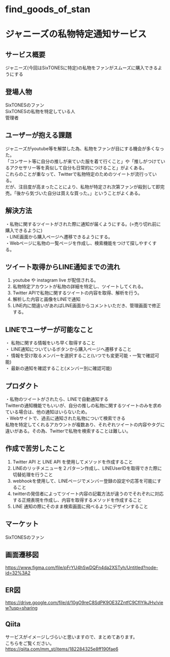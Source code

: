 # find_goods_of_stan
# ジャニーズの私物特定通知サービス

## サービス概要
ジャニーズ(今回はSixTONESに特定)の私物をファンがスムーズに購入できるようにする

## 登場人物
SixTONESのファン  
SixTONESの私物を特定している人  
管理者  

## ユーザーが抱える課題
ジャニーズがyoutube等を解禁した為、私物をファンが目にする機会が多くなった。  
「コンサート等に自分の推しが来ていた服を着て行くこと」や「推しがつけているアクセサリー等を真似して自分も日常的につけること」がよくある。  
これらのことが重なって、Twitterで私物特定のためのツイートが流行っている。  
だが、注目度が高まったことにより、私物が特定され次第ファンが殺到して即完売。「後から気づいた自分は買えな買った。」ということがよくある。

## 解決方法
・私物に関するツイートがされた際に通知が届くようにする。(=売り切れ前に購入できるように)  
・LINE画面から購入ページへ遷移できるようにする。  
・Webページに私物の一覧ページを作成し、検索機能をつけて探しやすくする。  

## ツイート取得からLINE通知までの流れ
1. youtube や instagram live が配信される。
2. 私物特定アカウントが私物の詳細を特定し、ツイートしてくれる。
3. Twitter APIで私物に関するツイートの内容を取得、解析を行う。
4. 解析した内容と画像をLINEで通知
5. LINE内に間違いがあればLINE画面からコメントいただき、管理画面で修正する。

## LINEでユーザーが可能なこと
・ 私物に関する情報をいち早く取得すること  
・ LINE通知についているボタンから購入ページへ遷移すること  
・ 情報を受け取るメンバーを選択すること(いつでも変更可能・一覧で確認可能)  
・ 最新の通知を確認すること(メンバー別に確認可能)

## プロダクト
・私物のツイートがされたら、LINEで自動通知する  
Twitterの通知機能でもいいが、自分の推しの私物に関するツイートのみを求めている場合は、他の通知はいらないため。  
・Webサイトで、過去に通知された私物について検索できる  
私物を特定してくれるアカウントが複数あり、それぞれツイートの内容やタグに違いがある。その為、Twitterで私物を検索することは難しい。  

## 作成で苦労したこと
1. Twitter API と LINE API を使用してメソッドを作成すること
2. LINEのリッチメニューを２パターン作成し、LINEUserIDを取得できた際に切替処理を行うこと
3. webhookを使用して、LINEページでメンバー登録の設定や応答を可能にすること
4. twitterの発信者によってツイート内容の記載方法が違うのでそれぞれに対応する正規表現を作成し、内容を取得するメソッドを作成すること
5. LINE 通知の際にそのまま検索画面に飛べるようにデザインすること

## マーケット
SixTONESのファン

## 画面遷移図
https://www.figma.com/file/pFrYU4hSwDQFn4da2XSTyh/Untitled?node-id=32%3A2

## ER図
https://drive.google.com/file/d/10gO9reC8SdPK9OE3ZZntfC9CflYIkJHv/view?usp=sharing

## Qiita
サービスがイメージしづらいと思いますので、まとめてあります。  
こちらをご覧ください。  
https://qiita.com/mm_st/items/182284325e8ff190fae6
